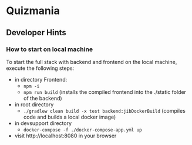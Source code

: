 # Quizmania

## Developer Hints

### How to start on local machine

To start the full stack with backend and frontend on the local machine, execute the following steps:

- in directory Frontend:
  - `npm -i`
  - `npm run build` (installs the compiled frontend into the ./static folder of the backend)
- in root directory 
  -  `./gradlew clean build -x test backend:jibDockerBuild` (compiles code and builds a local docker image)
- in devsupport directory
  - `docker-compose -f ./docker-compose-app.yml up`
- visit http://localhost:8080 in your browser
